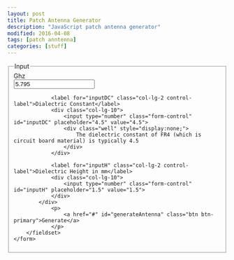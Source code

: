 ```yaml
---
layout: post
title: Patch Antenna Generator
description: "JavaScript patch antenna generator"
modified: 2016-04-08
tags: [patch anntenna]
categories: [stuff]
---
```


<div id="content">
	<form class="form-horizontal">
		<fieldset>
			<legend>Input</legend>
			<div class="form-group">
				<label for="inputGhz" class="col-lg-2 control-label">Ghz</label>
				<div class="col-lg-10">
					<input type="number" class="form-control" id="inputGhz" placeholder="5.795" value="5.795">
				</div>

				<label for="inputDC" class="col-lg-2 control-label">Dialectric Constant</label>
				<div class="col-lg-10">
					<input type="number" class="form-control" id="inputDC" placeholder="4.5" value="4.5">
					<div class="well" style="display:none;">
						The dielectric constant of FR4 (which is circuit board material) is typically 4.5
					</div>
				</div>

				<label for="inputH" class="col-lg-2 control-label">Dielectric Height in mm</label>
				<div class="col-lg-10">
					<input type="number" class="form-control" id="inputH" placeholder="1.5" value="1.5">
				</div>
			</div>
				<p>
					<a href="#" id="generateAntenna" class="btn btn-primary">Generate</a>
				</p>
		</fieldset>
	</form>
</div>

<script>
	var c = 299792458;

	function drawAntenna() {
		var ghz = $( '#inputGhz' ).val();
		var dc = $( '#inputDC' ).val();
		var inputH = $( '#inputBar' ).val();
		
		var antenna = {};
		
		antenna.f_zero = ghz * 1000000000;

		antenna.sum_R = dc;

		antenna.h = inputH / 1000;


		antenna.width = (c/((2*antenna.f_zero)*Math.pow((antenna.sum_R+1)/2, 0.5 ) ));

		antenna.sum_eff = Math.pow( ((antenna.sum_R+1)/2)+((antenna.sum_R-1)/2)*(1+12*(antenna.h/antenna.width)), (-1/2) );

		antenna.L_eff = c/(2*antenna.f_zero*Math.pow(antenna.sum_eff, 0.5));

		antenna.delta_L = (0.412*antenna.h)*(((antenna.sum_eff+0.3)*((antenna.width/antenna.h)+0.264))/((antenna.sum_eff-0.258)*((antenna.width/antenna.h)+0.8)));

		antenna.height = antenna.L_Eff-2*(antenna.delta_L);

		antenna.length = antenna.L_eff-2*(antenna.delta_L);

		console.log( antenna );
		
	}

	$( '#generateAntenna' ).click( drawAntenna() );
</script>

